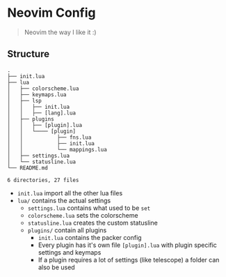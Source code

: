 # Neovim Config

> Neovim the way I like it :)

## Structure

```
.
├── init.lua
├── lua
│   ├── colorscheme.lua
│   ├── keymaps.lua
│   ├── lsp
│   │   ├── init.lua
│   │   ├── [lang].lua
│   ├── plugins
│   │   ├── [plugin].lua
│   │   └──── [plugin] 
│   │     		├── fns.lua
│   │     		├── init.lua
│   │     		└── mappings.lua
│   ├── settings.lua
│   └── statusline.lua
└── README.md

6 directories, 27 files

```

- `init.lua` import all the other lua files
- `lua/` contains the actual settings
	- `settings.lua` contains what used to be `set`
	- `colorscheme.lua` sets the colorscheme
	- `statusline.lua` creates the custom statusline
	- `plugins/` contain all plugins
		- `init.lua` contains the packer config
		- Every plugin has it's own file `[plugin].lua` with plugin specific settings and keymaps
		- If a plugin requires a lot of settings (like telescope) a folder can also be used


